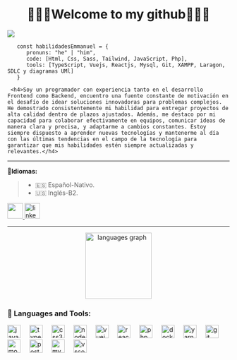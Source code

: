 
<div id="header">
      <h1 align="center">👨🏻‍💻<b>Welcome to my github</b>👨🏻‍💻</h1> 
       <img src="https://github.com/Emmanuelxs13/Emmanuelxs13/assets/123176096/87a4fa01-e170-46fb-92ad-4ef4947423f1"/>
   
   ```
      const habilidadesEmmanuel = {
         pronuns: "he" | "him",
         code: [Html, Css, Sass, Tailwind, JavaScript, Php],
         tools: [TypeScript, Vuejs, Reactjs, Mysql, Git, XAMPP, Laragon, SDLC y diagramas UMl]
      }

   ```
     <h4>Soy un programador con experiencia tanto en el desarrollo Frontend como Backend, encuentro una fuente constante de motivación en el desafío de idear soluciones innovadoras para problemas complejos. He demostrado consistentemente mi habilidad para entregar proyectos de alta calidad dentro de plazos ajustados. Además, me destaco por mi capacidad para colaborar efectivamente en equipos, comunicar ideas de manera clara y precisa, y adaptarme a cambios constantes. Estoy siempre dispuesto a aprender nuevas tecnologías y mantenerme al día con las últimas tendencias en el campo de la tecnología para garantizar que mis habilidades estén siempre actualizadas y relevantes.</h4>
   </div> 
   
   ---
   
   🧠**Idiomas:**
   > - 🇪🇸 Español-Nativo.
   > - 🇺🇸 Inglés-B2.
   
   <a href="mailto:emmanuelberriojimenez13@gmail.com" target='_blank'>
      <img src="https://img.shields.io/badge/Gmail-Gmail?style=flat-square&logo=gmail&label=Mi&color=0077B5&logoColor=white&labelColor=&style=for-the-badge" height="35" (mailto:test@test.com)
   </a>
    <a href="https://www.linkedin.com/in/emmanuel-berrio-jimenez/" target="_blank">
      <img src="https://img.shields.io/static/v1?message=LinkedIn&style=flat-square&logo=linkedin&label=Mi&color=0077B5&logoColor=white&labelColor=&style=for-the-badge" height="35" alt="linkedin logo" />
    </a>
   
   ---
   <div align="center">
     <img src="https://github-readme-stats.vercel.app/api/top-langs?username=Emmanuelxs13&locale=en&hide_title=false&layout=compact&card_width=320&langs_count=5&theme=radical&hide_border=false" height="150" alt="languages graph"  />
   </div>
   
   <div align="left">
     <h3>🔨 Languages and Tools:</h3>
     <div align="left">
     <img src="https://cdn.jsdelivr.net/gh/devicons/devicon/icons/javascript/javascript-original.svg" height="30" alt="javascript logo"  />
     <img width="12" />
     <img src="https://cdn.jsdelivr.net/gh/devicons/devicon/icons/typescript/typescript-original.svg" height="30" alt="typescript logo"  />
     <img width="12" />
     <img src="https://cdn.jsdelivr.net/gh/devicons/devicon/icons/css3/css3-original.svg" height="30" alt="css3 logo"  />
     <img width="12" />
     <img src="https://cdn.jsdelivr.net/gh/devicons/devicon/icons/nodejs/nodejs-original.svg" height="30" alt="nodejs logo"  />
     <img width="12" />
     <img src="https://cdn.jsdelivr.net/gh/devicons/devicon/icons/vuejs/vuejs-original.svg" height="30" alt="vuejs logo"  />
     <img width="12" />
     <img src="https://cdn.jsdelivr.net/gh/devicons/devicon/icons/react/react-original.svg" height="30" alt="reactjs logo"  />
     <img width="12" />
     <img src="https://cdn.jsdelivr.net/gh/devicons/devicon/icons/php/php-original.svg" height="30" alt="php logo"  />
     <img width="12" />
     <img src="https://cdn.jsdelivr.net/gh/devicons/devicon/icons/docker/docker-original.svg" height="30" alt="docker logo"  />
     <img width="12" />
     <img src="https://cdn.jsdelivr.net/gh/devicons/devicon/icons/yarn/yarn-original.svg" height="30" alt="yarn logo"  />
     <img width="12" />
     <img src="https://cdn.jsdelivr.net/gh/devicons/devicon/icons/git/git-original.svg" height="30" alt="git logo"  />
     <img width="12" />
     <img src="https://cdn.jsdelivr.net/gh/devicons/devicon/icons/mongodb/mongodb-original.svg" height="30" alt="mongodb logo"  />
     <img width="12" />
     <img src="https://cdn.jsdelivr.net/gh/devicons/devicon/icons/postgresql/postgresql-original.svg" height="30" alt="postgresql logo"  />
     <img width="12" />
     <img src="https://cdn.jsdelivr.net/gh/devicons/devicon/icons/mysql/mysql-original.svg" height="30" alt="mysql logo"  />
     <img width="12" />
      <img src="https://cdn.jsdelivr.net/gh/devicons/devicon/icons/vscode/vscode-original.svg" height="30" alt="vscode logo"  />
     <img width="12" />
   </div>
</div>
